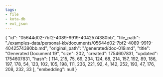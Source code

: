 ```yaml
---
tags:
- file
- kota-db
- ext_json
---
```

{
  "id": "05644d02-7bf2-4089-9919-4042574380bb",
  "file_path": "./examples-data/personal-kb/documents/05644d02-7bf2-4089-9919-4042574380bb.md",
  "original_path": "/generated/doc-019.md",
  "title": "Generated Document 19",
  "size": 202,
  "created": 1754607831,
  "updated": 1754607831,
  "hash": [
    114,
    215,
    75,
    69,
    234,
    124,
    68,
    214,
    157,
    192,
    89,
    186,
    197,
    178,
    54,
    123,
    102,
    105,
    198,
    111,
    236,
    221,
    92,
    4,
    142,
    252,
    193,
    47,
    176,
    208,
    232,
    33
  ],
  "embedding": null
}